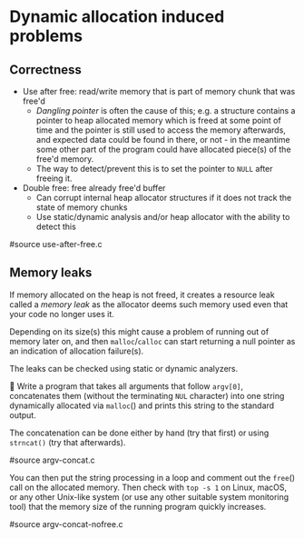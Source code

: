 # Dynamic allocation induced problems

## Correctness

- Use after free: read/write memory that is part of memory chunk that was free'd
  - *Dangling pointer* is often the cause of this; e.g. a structure contains a
    pointer to heap allocated memory which is freed at some point of time and
    the pointer is still used to access the memory afterwards, and expected data
    could be found in there, or not - in the meantime some other part of the
    program could have allocated piece(s) of the free'd memory.
  - The way to detect/prevent this is to set the pointer to `NULL` after freeing
    it.
- Double free: free already free'd buffer
  - Can corrupt internal heap allocator structures if it does not track the
    state of memory chunks
  - Use static/dynamic analysis and/or heap allocator with the ability to detect
    this

#source use-after-free.c

## Memory leaks

If memory allocated on the heap is not freed, it creates a resource leak called
a *memory leak* as the allocator deems such memory used even that your code no
longer uses it.

Depending on its size(s) this might cause a problem of running out of memory
later on, and then `malloc`/`calloc` can start returning a null pointer as an
indication of allocation failure(s).

The leaks can be checked using static or dynamic analyzers.

:wrench: Write a program that takes all arguments that follow `argv[0]`,
concatenates them (without the terminating `NUL` character) into one string
dynamically allocated via `malloc`() and prints this string to the standard
output.

The concatenation can be done either by hand (try that first) or
using `strncat()` (try that afterwards).

#source argv-concat.c

You can then put the string processing in a loop and comment out the `free`()
call on the allocated memory.  Then check with `top -s 1` on Linux, macOS, or
any other Unix-like system (or use any other suitable system monitoring tool)
that the memory size of the running program quickly increases.

#source argv-concat-nofree.c

